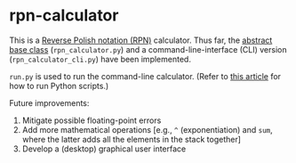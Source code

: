 # rpn-calculator
This is a [Reverse Polish notation (RPN)](https://en.wikipedia.org/wiki/Reverse_Polish_notation) calculator. Thus far, the [abstract base class](https://docs.python.org/3/library/abc.html) (`rpn_calculator.py`) and a command-line-interface (CLI) version (`rpn_calculator_cli.py`) have been implemented.

`run.py` is used to run the command-line calculator. (Refer to [this article](https://realpython.com/run-python-scripts/) for how to run Python scripts.)

Future improvements:
1. Mitigate possible floating-point errors
2. Add more mathematical operations [e.g., `^` (exponentiation) and `sum`, where the latter adds all the elements in the stack together]
3. Develop a (desktop) graphical user interface
